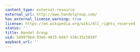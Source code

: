```yaml
---
content_type: external-resource
external_url: http://www.handelgroup.com/
has_external_license_warning: true
license: https://en.wikipedia.org/wiki/All_rights_reserved
status: ''
title: Handel Group
uid: 589979bd-93e6-4835-bd47-536c35c5838f
wayback_url: ''
---
```

